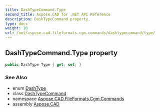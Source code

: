 ```yaml
---
title: DashTypeCommand.Type
second_title: Aspose.CAD for .NET API Reference
description: DashTypeCommand property. 
type: docs
weight: 10
url: /net/aspose.cad.fileformats.cgm.commands/dashtypecommand/type/
---
```

## DashTypeCommand.Type property

```csharp
public DashType Type { get; set; }
```

### See Also

* enum [DashType](../../../aspose.cad.fileformats.cgm.enums/dashtype/)
* class [DashTypeCommand](../)
* namespace [Aspose.CAD.FileFormats.Cgm.Commands](../../dashtypecommand/)
* assembly [Aspose.CAD](../../../)


